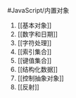 #JavaScript/内置对象  

1. [[基本对象]]
2. [[数字和日期]]
3. [[字符处理]]
4. [[索引集合]]
5. [[键值集合]]
6. [[结构化数据]]
7. [[控制抽象对象]]
8. [[反射]]